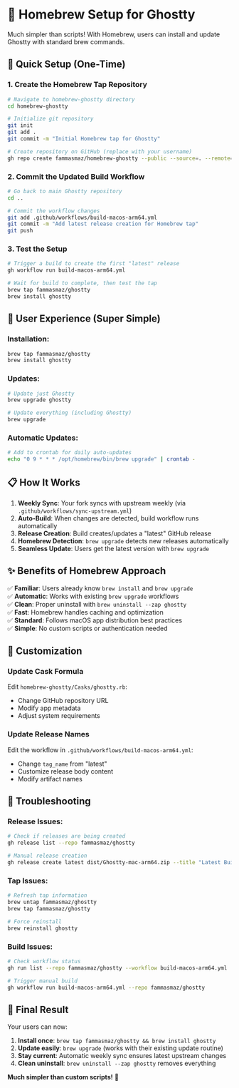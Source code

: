 # 🍺 Homebrew Setup for Ghostty

Much simpler than scripts! With Homebrew, users can install and update Ghostty with standard brew commands.

## 🚀 Quick Setup (One-Time)

### 1. **Create the Homebrew Tap Repository**

```bash
# Navigate to homebrew-ghostty directory
cd homebrew-ghostty

# Initialize git repository  
git init
git add .
git commit -m "Initial Homebrew tap for Ghostty"

# Create repository on GitHub (replace with your username)
gh repo create fammasmaz/homebrew-ghostty --public --source=. --remote=origin --push
```

### 2. **Commit the Updated Build Workflow**

```bash
# Go back to main Ghostty repository
cd ..

# Commit the workflow changes
git add .github/workflows/build-macos-arm64.yml
git commit -m "Add latest release creation for Homebrew tap"
git push
```

### 3. **Test the Setup**

```bash
# Trigger a build to create the first "latest" release
gh workflow run build-macos-arm64.yml

# Wait for build to complete, then test the tap
brew tap fammasmaz/ghostty
brew install ghostty
```

## 🎯 **User Experience (Super Simple)**

### **Installation:**
```bash
brew tap fammasmaz/ghostty
brew install ghostty
```

### **Updates:**
```bash
# Update just Ghostty
brew upgrade ghostty

# Update everything (including Ghostty)
brew upgrade
```

### **Automatic Updates:**
```bash
# Add to crontab for daily auto-updates
echo "0 9 * * * /opt/homebrew/bin/brew upgrade" | crontab -
```

## 📋 **How It Works**

1. **Weekly Sync**: Your fork syncs with upstream weekly (via `.github/workflows/sync-upstream.yml`)
2. **Auto-Build**: When changes are detected, build workflow runs automatically
3. **Release Creation**: Build creates/updates a "latest" GitHub release
4. **Homebrew Detection**: `brew upgrade` detects new releases automatically
5. **Seamless Update**: Users get the latest version with `brew upgrade`

## ✨ **Benefits of Homebrew Approach**

✅ **Familiar**: Users already know `brew install` and `brew upgrade`  
✅ **Automatic**: Works with existing `brew upgrade` workflows  
✅ **Clean**: Proper uninstall with `brew uninstall --zap ghostty`  
✅ **Fast**: Homebrew handles caching and optimization  
✅ **Standard**: Follows macOS app distribution best practices  
✅ **Simple**: No custom scripts or authentication needed  

## 🔧 **Customization**

### **Update Cask Formula**
Edit `homebrew-ghostty/Casks/ghostty.rb`:
- Change GitHub repository URL
- Modify app metadata
- Adjust system requirements

### **Update Release Names**
Edit the workflow in `.github/workflows/build-macos-arm64.yml`:
- Change `tag_name` from "latest" 
- Customize release body content
- Modify artifact names

## 🐛 **Troubleshooting**

### **Release Issues:**
```bash
# Check if releases are being created
gh release list --repo fammasmaz/ghostty

# Manual release creation
gh release create latest dist/Ghostty-mac-arm64.zip --title "Latest Build" --repo fammasmaz/ghostty
```

### **Tap Issues:**
```bash
# Refresh tap information
brew untap fammasmaz/ghostty
brew tap fammasmaz/ghostty

# Force reinstall
brew reinstall ghostty
```

### **Build Issues:**
```bash
# Check workflow status
gh run list --repo fammasmaz/ghostty --workflow build-macos-arm64.yml

# Trigger manual build
gh workflow run build-macos-arm64.yml --repo fammasmaz/ghostty
```

## 🎉 **Final Result**

Your users can now:

1. **Install once**: `brew tap fammasmaz/ghostty && brew install ghostty`
2. **Update easily**: `brew upgrade` (works with their existing update routine)
3. **Stay current**: Automatic weekly sync ensures latest upstream changes
4. **Clean uninstall**: `brew uninstall --zap ghostty` removes everything

**Much simpler than custom scripts!** 🚀
